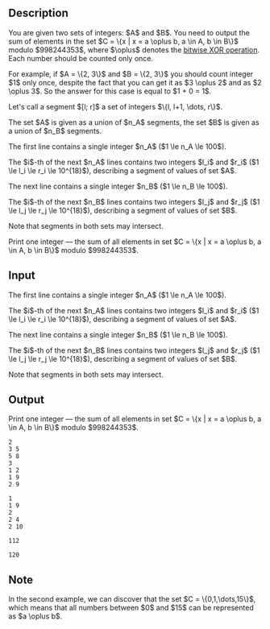 ## Description

<div><p>You are given two sets of integers: $A$ and $B$. You need to output the sum of elements in the set $C = \{x | x = a \oplus b, a \in A, b \in B\}$ modulo $998244353$, where $\oplus$ denotes the <a href="https://en.wikipedia.org/wiki/Bitwise_operation#XOR">bitwise XOR operation</a>. Each number should be counted only once.</p><p>For example, if $A = \{2, 3\}$ and $B = \{2, 3\}$ you should count integer $1$ only once, despite the fact that you can get it as $3 \oplus 2$ and as $2 \oplus 3$. So the answer for this case is equal to $1 + 0 = 1$.</p><p>Let's call a segment $[l; r]$ a set of integers $\{l, l+1, \dots, r\}$.</p><p>The set $A$ is given as a union of $n_A$ segments, the set $B$ is given as a union of $n_B$ segments.</p></div><div class="input-specification"><p>The first line contains a single integer $n_A$ ($1 \le n_A \le 100$).</p><p>The $i$-th of the next $n_A$ lines contains two integers $l_i$ and $r_i$ ($1 \le l_i \le r_i \le 10^{18}$), describing a segment of values of set $A$.</p><p>The next line contains a single integer $n_B$ ($1 \le n_B \le 100$).</p><p>The $i$-th of the next $n_B$ lines contains two integers $l_j$ and $r_j$ ($1 \le l_j \le r_j \le 10^{18}$), describing a segment of values of set $B$.</p><p>Note that segments in both sets may intersect.</p></div><div class="output-specification"><p>Print one integer&nbsp;— the sum of all elements in set $C = \{x | x = a \oplus b, a \in A, b \in B\}$ modulo $998244353$.</p></div>

## Input

<p>The first line contains a single integer $n_A$ ($1 \le n_A \le 100$).</p><p>The $i$-th of the next $n_A$ lines contains two integers $l_i$ and $r_i$ ($1 \le l_i \le r_i \le 10^{18}$), describing a segment of values of set $A$.</p><p>The next line contains a single integer $n_B$ ($1 \le n_B \le 100$).</p><p>The $i$-th of the next $n_B$ lines contains two integers $l_j$ and $r_j$ ($1 \le l_j \le r_j \le 10^{18}$), describing a segment of values of set $B$.</p><p>Note that segments in both sets may intersect.</p>

## Output

<p>Print one integer&nbsp;— the sum of all elements in set $C = \{x | x = a \oplus b, a \in A, b \in B\}$ modulo $998244353$.</p>





```input1
2
3 5
5 8
3
1 2
1 9
2 9
```




```input2
1
1 9
2
2 4
2 10
```




```output1
112
```




```output2
120
```



## Note

<p>In the second example, we can discover that the set $C = \{0,1,\dots,15\}$, which means that all numbers between $0$ and $15$ can be represented as $a \oplus b$.</p>
